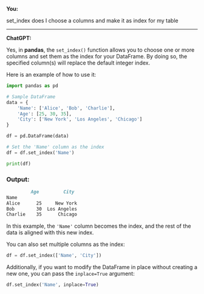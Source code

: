 **You:**

set_index does I choose a columns and make it as index for my table

* * *

**ChatGPT:**

Yes, in **pandas**, the `set_index()` function allows you to choose one or more columns and set them as the index for your DataFrame. By doing so, the specified column(s) will replace the default integer index.

Here is an example of how to use it:

```python
import pandas as pd

# Sample DataFrame
data = {
    'Name': ['Alice', 'Bob', 'Charlie'],
    'Age': [25, 30, 35],
    'City': ['New York', 'Los Angeles', 'Chicago']
}

df = pd.DataFrame(data)

# Set the 'Name' column as the index
df = df.set_index('Name')

print(df)
```

### Output:

```markdown
         Age         City
Name                      
Alice      25     New York
Bob        30  Los Angeles
Charlie    35      Chicago
```

In this example, the `'Name'` column becomes the index, and the rest of the data is aligned with this new index.

You can also set multiple columns as the index:

```python
df = df.set_index(['Name', 'City'])
```

Additionally, if you want to modify the DataFrame in place without creating a new one, you can pass the `inplace=True` argument:

```python
df.set_index('Name', inplace=True)
```